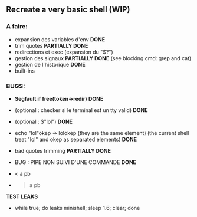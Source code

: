 ## Recreate a very basic shell (WIP)

### A faire:

- expansion des variables d'env **DONE**
- trim quotes **PARTIALLY DONE**
- redirections et exec (expansion du "$?")
- gestion des signaux **PARTIALLY DONE** (see blocking cmd: grep and cat)
- gestion de l'historique **DONE**
- built-ins



### BUGS:

- **Segfault if free(token->redir)** **DONE**
- (optional : checker si le terminal est un tty valid) **DONE**
- (optional : $"lol") **DONE**
- echo "lol"okep => lolokep (they are the same element)
 (the current shell treat "lol" and okep as separated elements) **DONE**
- bad quotes trimming **PARTIALLY DONE**

- BUG : PIPE NON SUIVI D'UNE COMMANDE **DONE**

- < a pb
- > a pb



**TEST LEAKS**
- while true; do leaks minishell; sleep 1.6; clear; done
